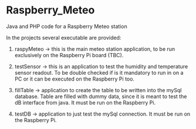 # Raspberry_Meteo
Java and PHP code for a Raspberry Meteo station

In the projects several executable are provided:

1) raspyMeteo -> this is the main meteo station application, to be run exclusively on the Raspberry Pi board (TBC).

2) testSensor -> this is an application to test the humidity and temperature sensor readout. To be double checked if is it mandatory to run in on a PC or it can be executed on the Raspberry Pi too.

3) fillTable -> application to create the table to be written into the mySql database. Table are filled with dummy data, since it is meant to test the dB interface from java. It must be run on the Raspberry Pi.

4) testDB -> application to just test the mySql connection. It must be run on the Raspberry Pi.